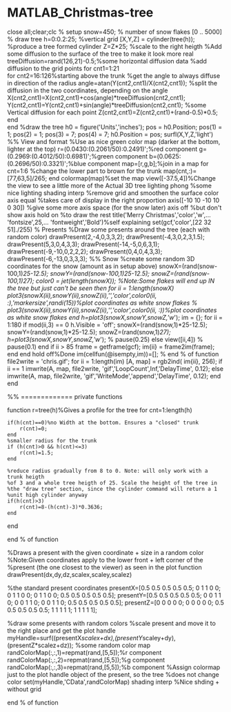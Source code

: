 # MATLAB_Christmas-tree

close all;clear;clc
% setup
snow=450;    % number of snow flakes [0 .. 5000]
% draw tree
h=0:0.2:25; %vertical grid
[X,Y,Z] = cylinder(tree(h)); %produce a tree formed cylinder
Z=Z*25; %scale to the right heigth
%Add some diffusion to the surface of the tree to make it look more real
treeDiffusion=rand(126,21)-0.5;%some horizontal diffusion data
%add diffusion to the grid points
for cnt1=1:21    
    for cnt2=16:126%starting above the trunk
        %get the angle to always diffuse in direction of the radius
        angle=atan(Y(cnt2,cnt1)/X(cnt2,cnt1));
        %split the diffusion in the two coordinates, depending on the angle
        X(cnt2,cnt1)=X(cnt2,cnt1)+cos(angle)*treeDiffusion(cnt2,cnt1);
        Y(cnt2,cnt1)=Y(cnt2,cnt1)+sin(angle)*treeDiffusion(cnt2,cnt1);
        %some Vertical diffusion for each point
        Z(cnt2,cnt1)=Z(cnt2,cnt1)+(rand-0.5)*0.5;
    end    
end
%draw the tree
h0  = figure('Units','inches');
pos = h0.Position;
pos(1) = 1; pos(2) = 1;
pos(3) = 7; pos(4) = 7;
h0.Position = pos;
surfl(X,Y,Z,'light')
%% View and format
%Use as nice green color map (darker at the bottom, lighter at the top)
r=(0.0430:(0.2061/50):0.2491)';%red component
g=(0.2969:(0.4012/50):0.6981)';%green component
b=(0.0625:(0.2696/50):0.3321)';%blue component
map=[r,g,b];%join in a map
for cnt=1:6
    %change the lower part to brown for the trunk
    map(cnt,:)=[77,63,5]/265;
end
colormap(map)%set the map
view([-37.5,4])%Change the view to see a little more of the Actual 3D tree
lighting phong %some nice lighting
shading interp %remove grid and smoothen the surface color
axis equal %takes care of display in the right proportion
axis([-10 10 -10 10 0 30]) %give some more axis space (for the snow later)
axis off %but don't show axis
hold on %to draw the rest
title('Merry Christmas','color','w',...
    'fontsize',25,...
    'fontweight','Bold')%self explaining
set(gcf,'color',[22 32 51]./255)
% Presents
%Draw some presents around the tree (each with random color)
drawPresent(2,-4,0,3,3,2);
drawPresent(-4,3,0,2,3,1.5);
drawPresent(5,3,0,4,3,3);
drawPresent(-14,-5,0,6,3,1);
drawPresent(-9,-10,0,2,2,2);
drawPresent(0,4,0,4,3,3);
drawPresent(-6,-13,0,3,3,3);
%% Snow
%create some random 3D coordinates for the snow (amount as in setup above)
snowX=(rand(snow-100,1)*25-12.5);
snowY=(rand(snow-100,1)*25-12.5);
snowZ=(rand(snow-100,1)*27);
color0 = jet(length(snowX));
%Note:Some flakes will end up IN the tree but just can't be seen then
for ii = 1:length(snowX)
    plot3(snowX(ii),snowY(ii),snowZ(ii),'*','color',color0(ii, :),'markersize',randi(15))%plot coordinates as white snow flakes
    %     plot3(snowX(ii),snowY(ii),snowZ(ii),'*','color',color0(ii, :))%plot coordinates as white snow flakes
end
h=plot3(snowX,snowY,snowZ,'w*');
im = {};
for ii = 1:180
    if mod(ii,3) == 0
        h.Visible = 'off';
        snowX=(rand(snow,1)*25-12.5);
        snowY=(rand(snow,1)*25-12.5);
        snowZ=(rand(snow,1)*27);
        h=plot3(snowX,snowY,snowZ,'w*');
        %         pause(0.25)
    else
        view([ii,4])
        %         pause(0.1)
    end
    if ii > 85
        frame = getframe(gcf);
        im{ii} = frame2im(frame);
    end
end
hold off%Done
im(cellfun(@isempty,im))=[];
% end % of function
file2write = 'chris.gif';
for ii = 1:length(im)
    [A, map] = rgb2ind( im{ii}, 256);
    if ii == 1
        imwrite(A, map, file2write, 'gif','LoopCount',Inf,'DelayTime', 0.12);
    else
        imwrite(A, map, file2write, 'gif','WriteMode','append','DelayTime', 0.12);
    end
end

%% ============= private functions

function r=tree(h)%Gives a profile for the tree
for cnt=1:length(h)
    
    if(h(cnt)==0)%no Width at the bottom. Ensures a "closed" trunk
        r(cnt)=0;
    end
    %smaller radius for the trunk
    if (h(cnt)>0 && h(cnt)<=3)
        r(cnt)=1.5;
    end
    
    %reduce radius gradually from 8 to 0. Note: will only work with a trunk heigth
    %of 3 and a whole tree heigth of 25. Scale the height of the tree in
    %the "draw tree" section, since the cylinder command will return a 1
    %unit high cylinder anyway
    if(h(cnt)>3)
        r(cnt)=8-(h(cnt)-3)*0.3636;
    end
    
end

end % of function

%Draws a present with the given coordinate + size in a random color
%Note:Given coordinates apply to the lower front + left corner of the
%present (the one closest to the viewer) as seen in the plot
function drawPresent(dx,dy,dz,scalex,scaley,scalez)

%the standard present coordinates
presentX=[0.5 0.5 0.5 0.5 0.5; 0 1 1 0 0; 0 1 1 0 0; 0 1 1 0 0; 0.5 0.5 0.5 0.5 0.5];
presentY=[0.5 0.5 0.5 0.5 0.5; 0 0 1 1 0; 0 0 1 1 0; 0 0 1 1 0; 0.5 0.5 0.5 0.5 0.5];
presentZ=[0 0 0 0 0; 0 0 0 0 0; 0.5 0.5 0.5 0.5 0.5; 1 1 1 1 1; 1 1 1 1 1];

%draw some presents with random colors
%scale present and move it to the right place and get the plot handle
myHandle=surf((presentX*scalex+dx),(presentY*scaley+dy), (presentZ*scalez+dz));
%some random color map
randColorMap(:,:,1)=repmat(rand,[5,5]);%r component
randColorMap(:,:,2)=repmat(rand,[5,5]);%g component
randColorMap(:,:,3)=repmat(rand,[5,5]);%b component
%Assign colormap just to the plot handle object of the present, so the tree
%does not change color
set(myHandle,'CData',randColorMap)
shading interp %Nice shding + without grid

end % of function
